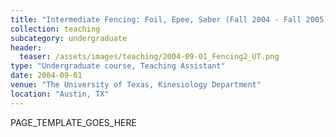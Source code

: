 ```yaml
---
title: "Intermediate Fencing: Foil, Epee, Saber (Fall 2004 - Fall 2005)"
collection: teaching
subcategory: undergraduate
header: 
  teaser: /assets/images/teaching/2004-09-01_Fencing2_UT.png
type: "Undergraduate course, Teaching Assistant"
date: 2004-09-01
venue: "The University of Texas, Kinesiology Department"
location: "Austin, TX"
---
```


PAGE_TEMPLATE_GOES_HERE
